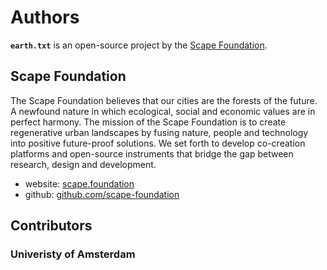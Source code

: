 # Authors

**`earth.txt`** is an open-source project by the [Scape Foundation](https://www.scape.foundation "Scape Foundation website").

## Scape Foundation

The Scape Foundation believes that our cities are the forests of the future. A newfound nature in which ecological, social and economic values are in perfect harmony. The mission of the Scape Foundation is to create regenerative urban landscapes by fusing nature, people and technology into positive future-proof solutions. We set forth to develop co-creation platforms and open-source instruments that bridge the gap between research, design and development.

- website: [scape.foundation](https://www.scape.foundation "Scape Foundation website")
- github: [github.com/scape-foundation](https://github.com/scape-foundation "Scape Foundation Github")


## Contributors

### Univeristy of Amsterdam